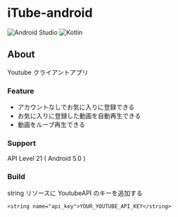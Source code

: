 # iTube-android

![Android Studio](https://img.shields.io/badge/Android%20Studio-3.2%20Canary18-green.svg)
![Kotlin](https://img.shields.io/badge/kotlin-1.2.41-yellow.svg)

## About  
Youtube クライアントアプリ  

### Feature  
* アカウントなしでお気に入りに登録できる  
* お気に入りに登録した動画を自動再生できる  
* 動画をループ再生できる  

### Support  
API Level 21 ( Android 5.0 )

### Build  
string リソースに YoutubeAPI のキーを追加する  

```
<string name="api_key">YOUR_YOUTUBE_API_KEY</string>
```

